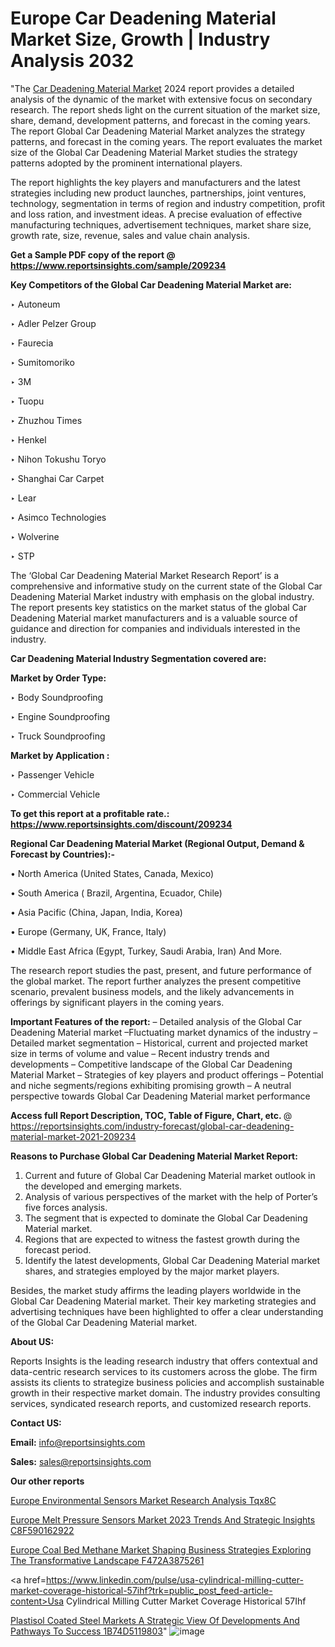# Europe Car Deadening Material Market Size, Growth | Industry Analysis 2032

"The <a href=https://www.reportsinsights.com/sample/209234>Car Deadening Material Market</a> 2024 report provides a detailed analysis of the dynamic of the market with extensive focus on secondary research. The report sheds light on the current situation of the market size, share, demand, development patterns, and forecast in the coming years. The report Global Car Deadening Material Market analyzes the strategy patterns, and forecast in the coming years. The report evaluates the market size of the Global Car Deadening Material Market studies the strategy patterns adopted by the prominent international players.

The report highlights the key players and manufacturers and the latest strategies including new product launches, partnerships, joint ventures, technology, segmentation in terms of region and industry competition, profit and loss ration, and investment ideas. A precise evaluation of effective manufacturing techniques, advertisement techniques, market share size, growth rate, size, revenue, sales and value chain analysis.

<strong>Get a Sample PDF copy of the report @ <a href=https://www.reportsinsights.com/sample/209234 style=color:#0000ff;>https://www.reportsinsights.com/sample/209234</a></strong>

<strong>Key Competitors of the Global Car Deadening Material Market are:</strong>

‣ Autoneum


‣ Adler Pelzer Group


‣ Faurecia


‣ Sumitomoriko


‣ 3M


‣ Tuopu


‣ Zhuzhou Times


‣ Henkel


‣ Nihon Tokushu Toryo


‣ Shanghai Car Carpet


‣ Lear


‣ Asimco Technologies


‣ Wolverine


‣ STP

The ‘Global Car Deadening Material Market Research Report’ is a comprehensive and informative study on the current state of the Global Car Deadening Material Market industry with emphasis on the global industry. The report presents key statistics on the market status of the global Car Deadening Material market manufacturers and is a valuable source of guidance and direction for companies and individuals interested in the industry.

<strong>Car Deadening Material Industry Segmentation covered are:</strong>

<strong>Market by Order Type: </strong>


‣ Body Soundproofing


‣ Engine Soundproofing


‣ Truck Soundproofing



<strong>Market by Application :</strong>

‣ Passenger Vehicle


‣ Commercial Vehicle

<strong>To get this report at a profitable rate.: <a href=https://www.reportsinsights.com/discount/209234 style=color:#0000ff;>https://www.reportsinsights.com/discount/209234</a></strong>

<strong>Regional Car Deadening Material Market (Regional Output, Demand &amp; Forecast by Countries):-</strong>

• North America (United States, Canada, Mexico)

• South America ( Brazil, Argentina, Ecuador, Chile)

• Asia Pacific (China, Japan, India, Korea)

• Europe (Germany, UK, France, Italy)

• Middle East Africa (Egypt, Turkey, Saudi Arabia, Iran) And More.

The research report studies the past, present, and future performance of the global market. The report further analyzes the present competitive scenario, prevalent business models, and the likely advancements in offerings by significant players in the coming years.

<strong>Important Features of the report:</strong>
– Detailed analysis of the Global Car Deadening Material market
–Fluctuating market dynamics of the industry
–Detailed market segmentation
– Historical, current and projected market size in terms of volume and value
– Recent industry trends and developments
– Competitive landscape of the Global Car Deadening Material Market
– Strategies of key players and product offerings
– Potential and niche segments/regions exhibiting promising growth
– A neutral perspective towards Global Car Deadening Material market performance

<strong>Access full Report Description, TOC, Table of Figure, Chart, etc. </strong>@   <a href=https://reportsinsights.com/industry-forecast/global-car-deadening-material-market-2021-209234 style=color:#0000ff;>https://reportsinsights.com/industry-forecast/global-car-deadening-material-market-2021-209234</a>

<strong>Reasons to Purchase Global Car Deadening Material Market Report:</strong>
1. Current and future of Global Car Deadening Material market outlook in the developed and emerging markets.
2. Analysis of various perspectives of the market with the help of Porter’s five forces analysis.
3. The segment that is expected to dominate the Global Car Deadening Material market.
4. Regions that are expected to witness the fastest growth during the forecast period.
5. Identify the latest developments, Global Car Deadening Material market shares, and strategies employed by the major market players.

Besides, the market study affirms the leading players worldwide in the Global Car Deadening Material market. Their key marketing strategies and advertising techniques have been highlighted to offer a clear understanding of the Global Car Deadening Material market.

<strong><strong>About US</strong>:</strong>

Reports Insights is the leading research industry that offers contextual and data-centric research services to its customers across the globe. The firm assists its clients to strategize business policies and accomplish sustainable growth in their respective market domain. The industry provides consulting services, syndicated research reports, and customized research reports.

<strong>Contact US:</strong>

<p class=><b>Email:</b> <a href=mailto:info@reportsinsights.com>info@reportsinsights.com</a></p>
<p class=><b>Sales:</b> <a href=mailto:sales@reportsinsights.com>sales@reportsinsights.com</a></p>

<strong>Our other reports</strong>

<a href=https://www.linkedin.com/pulse/europe-environmental-sensors-market-research-analysis-tqx8c/>Europe Environmental Sensors Market Research Analysis Tqx8C</a>

<a href=https://medium.com/@achalwankhede15/europe-melt-pressure-sensors-market-2023-trends-and-strategic-insights-c8f590162922>Europe Melt Pressure Sensors Market 2023 Trends And Strategic Insights C8F590162922</a>

<a href=https://medium.com/@amanmandal1286/europe-coal-bed-methane-market-shaping-business-strategies-exploring-the-transformative-landscape-f472a3875261>Europe Coal Bed Methane Market Shaping Business Strategies Exploring The Transformative Landscape F472A3875261</a>

<a href=https://www.linkedin.com/pulse/usa-cylindrical-milling-cutter-market-coverage-historical-57ihf?trk=public_post_feed-article-content>Usa Cylindrical Milling Cutter Market Coverage Historical 57Ihf</a>

<a href=https://medium.com/@d7298290/plastisol-coated-steel-markets-a-strategic-view-of-developments-and-pathways-to-success-1b74d5119803>Plastisol Coated Steel Markets A Strategic View Of Developments And Pathways To Success 1B74D5119803</a>"
![image](https://github.com/Reportsinsights123/RIgrowth/assets/158415881/2d83ee06-f71f-409d-b814-f69d3b70ec61)
